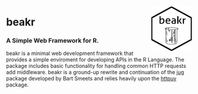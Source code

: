 <a href="url"><img src=/docs/reference/beakr.png align="right" height="120" width="110" ></a>
# beakr 

### A Simple Web Framework for R. 
beakr is a minimal web development framework that provides a simple enviroment for developing APIs in the R Language. The package includes basic functionality for handling common HTTP requests add middleware. beakr is a ground-up rewrite and continuation of the [jug](https://github.com/Bart6114/jug) package developed by Bart Smeets and relies heavily upon the [httpuv](https://github.com/rstudio/httpuv) package. 
